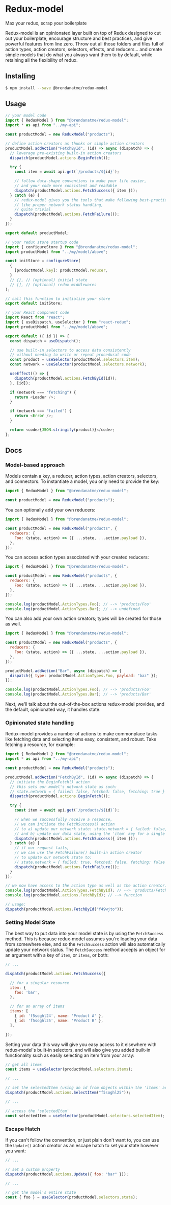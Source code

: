 # Redux-model

Max your redux, scrap your boilerplate

Redux-model is an opinionated layer built on top of Redux designed to cut out your boilerplate, encourage structure and best practices, and give powerful features from line zero. Throw out all those folders and files full of action types, action creators, selectors, effects, and reducers... and create simple models that do what you always want them to by default, while retaining all the flexibility of redux.

## Installing

```bash
$ npm install --save @brendanatme/redux-model
```

## Usage

```javascript
// your model code
import { ReduxModel } from "@brendanatme/redux-model";
import * as api from "../my-api";

const productModel = new ReduxModel("products");

// define action creators as thunks or simple action creators
productModel.addAction("FetchById", (id) => async (dispatch) => {
  // leverage pre-existing built-in action creators
  dispatch(productModel.actions.BeginFetch());

  try {
    const item = await api.get(`/products/${id}`);

    // follow data-shape conventions to make your life easier,
    // and your code more consistent and readable
    dispatch(productModel.actions.FetchSuccess({ item }));
  } catch (e) {
    // redux-model gives you the tools that make following best-practices,
    // like proper network status handling,
    // quite trivial
    dispatch(productModel.actions.FetchFailure());
  }
});

export default productModel;
```

```javascript
// your redux store startup code
import { configureStore } from "@brendanatme/redux-model";
import productModel from "../my/model/above";

const initStore = configureStore(
  {
    [productModel.key]: productModel.reducer,
  }
  // {}, // (optional) initial state
  // [], // (optional) redux middlewares
);

// call this function to initialize your store
export default initStore;
```

```javascript
// your React component code
import React from "react";
import { useDispatch, useSelector } from "react-redux";
import productModel from "../my/model/above";

export default ({ id }) => {
  const dispatch = useDispatch();

  // use built-in selectors to access data consistently
  // without needing to write or repeat procedural code
  const product = useSelector(productModel.selectors.item);
  const network = useSelector(productModel.selectors.network);

  useEffect(() => {
    dispatch(productModel.actions.FetchById(id));
  }, [id]);

  if (network === "fetching") {
    return <Loader />;
  }

  if (network === "failed") {
    return <Error />;
  }

  return <code>{JSON.stringify(product)}</code>;
};
```

## Docs

### Model-based approach

Models contain a key, a reducer, action types, action creators, selectors, and connectors. To instantiate a model, you only need to provide the key:

```javascript
import { ReduxModel } from "@brendanatme/redux-model";

const productModel = new ReduxModel("products");
```

You can optionally add your own reducers:

```javascript
import { ReduxModel } from "@brendanatme/redux-model";

const productModel = new ReduxModel("products", {
  reducers: {
    Foo: (state, action) => ({ ...state, ...action.payload }),
  },
});
```

You can access action types associated with your created reducers:

```javascript
import { ReduxModel } from "@brendanatme/redux-model";

const productModel = new ReduxModel("products", {
  reducers: {
    Foo: (state, action) => ({ ...state, ...action.payload }),
  },
});

console.log(productModel.ActionTypes.Foo); // --> 'products/Foo'
console.log(productModel.ActionTypes.Bar); // --> undefined
```

You can also add your own action creators; types will be created for those as well.

```javascript
import { ReduxModel } from "@brendanatme/redux-model";

const productModel = new ReduxModel("products", {
  reducers: {
    Foo: (state, action) => ({ ...state, ...action.payload }),
  },
});

productModel.addAction("Bar", async (dispatch) => {
  dispatch({ type: productModel.ActionTypes.Foo, payload: "baz" });
});

console.log(productModel.ActionTypes.Foo); // --> 'products/Foo'
console.log(productModel.ActionTypes.Bar); // --> 'products/Bar'
```

Next, we'll talk about the out-of-the-box actions redux-model provides,
and the default, opinionated way, it handles state.

### Opinionated state handling

Redux-model provides a number of actions to make commonplace tasks like fetching data and selecting items easy, consistent, and robust. Take fetching a resource, for example:

```javascript
import { ReduxModel } from "@brendanatme/redux-model";
import * as api from "../my-api";

const productModel = new ReduxModel("products");

productModel.addAction("FetchById", (id) => async (dispatch) => {
  // initiate the BeginFetch() action
  // this sets our model's network state as such:
  // state.network = { failed: false, fetched: false, fetching: true }
  dispatch(productModel.actions.BeginFetch());

  try {
    const item = await api.get(`/products/${id}`);

    // when we successfully receive a response,
    // we can initiate the FetchSuccess() action
    // to a) update our network state: state.network = { failed: false, fetched: true, fetching: false }
    // and b) update our data state, using the 'item' key for a single resource or the 'items' key for an array
    dispatch(productModel.actions.FetchSuccess({ item }));
  } catch (e) {
    // if our request fails,
    // we can use the FetchFailure() built-in action creator
    // to update our network state to:
    // state.network = { failed: true, fetched: false, fetching: false }
    dispatch(productModel.actions.FetchFailure());
  }
});

// we now have access to the action type as well as the action creator:
console.log(productModel.ActionTypes.FetchById); // --> 'products/FetchById'
console.log(productModel.actions.FetchById); // --> function

// usage:
dispatch(productModel.actions.FetchById("f49wjto"));
```

### Setting Model State

The best way to put data into your model state is by using the `FetchSuccess` method. This is because redux-model assumes you're loading your data from somewhere else, and so the `FetchSuccess` action will also automatically update your network status. The `FetchSuccess` method accepts an object for an argument with a key of `item`, or `items`, or both:

```javascript
// ...

dispatch(productModel.actions.FetchSuccess({

  // for a singular resource
  item: {
    foo: 'bar',
  },

  // for an array of items
  items: [
    { id: 'f5soghl24', name: 'Product A' },
    { id: 'f5soghl25', name: 'Product B' },
  ],

});

```

Setting your data this way will give you easy access to it elsewhere with redux-model's built-in selectors, and will also give you added built-in functionality such as easily selecting an item from your array:

```javascript
// get all items
const items = useSelector(productModel.selectors.items);

// ...

// set the selectedItem (using an id from objects within the 'items' array)
dispatch(productModel.actions.SelectItem("f5soghl25"));

// ...

// access the 'selectedItem'
const selectedItem = useSelector(productModel.selectors.selectedItem);
```

### Escape Hatch

If you can't follow the convention, or just plain don't want to, you can use the `Update()` action creator as an escape hatch to set your state however you want:

```javascript
// ...

// set a custom property
dispatch(productModel.actions.Update({ foo: "bar" }));

// ...

// get the model's entire state
const { foo } = useSelector(productModel.selectors.state);
```

